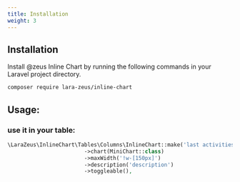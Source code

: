```yaml
---
title: Installation
weight: 3
---
```


## Installation

Install @zeus Inline Chart by running the following commands in your Laravel project directory.

```bash
composer require lara-zeus/inline-chart
```

## Usage:

### use it in your table:

```php
\LaraZeus\InlineChart\Tables\Columns\InlineChart::make('last activities')
                        ->chart(MiniChart::class)
                        ->maxWidth('!w-[150px]')
                        ->description('description')
                        ->toggleable(),
```
